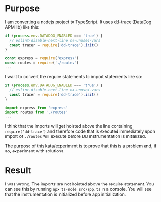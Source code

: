# Purpose

I am converting a nodejs project to TypeScript. It uses dd-trace (DataDog APM lib) like this:

```js
if (process.env.DATADOG_ENABLED === 'true') {
  // eslint-disable-next-line no-unused-vars
  const tracer = require('dd-trace').init()
}

const express = require('express')
const routes = require('./routes')
...
```

I want to convert the require statements to import statements like so:

```ts
if (process.env.DATADOG_ENABLED === 'true') {
  // eslint-disable-next-line no-unused-vars
  const tracer = require('dd-trace').init()
}

import express from 'express'
import routes from './routes'
...
```

I think that the imports will get hoisted above the line containing `require('dd-trace')` and therefore code that is executed immediately upon import of `./routes` will execute before DD instrumentation is initialized.

The purpose of this kata/experiment is to prove that this is a problem and, if so, experiment with solutions.

# Result

I was wrong. The imports are not hoisted above the require statement. You can see this by running `npx ts-node src/app.ts` in a console. You will see that the instrumentation is initialized before app initialization.